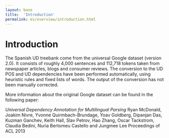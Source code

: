```yaml
---
layout: base
title:  'Introduction'
permalink: es/overview/introduction.html
---
```


# Introduction

The Spanish UD treebank come from the universal Google dataset (version 2.0). It consists of roughly 4,000 sentences and 112,718 tokens taken from newspaper articles, blogs and consumer reviews. The conversion to the UD POS and UD dependencies have been performed automatically, using heuristic rules and fixed lists of words. The output of the conversion has not been manually corrected.

More information about the original Google dataset can be found in the following paper:

  _Universal Dependency Annotation for Multilingual Parsing_
  Ryan McDonald, Joakim Nivre, Yvonne Quirmbach-Brundage, Yoav Goldberg,
  Dipanjan Das, Kuzman Ganchev, Keith Hall, Slav Petrov, Hao Zhang,
  Oscar Tackstrom, Claudia Bedini, Nuria Bertomeu Castello and Jungmee Lee
  Proceedings of ACL 2013

